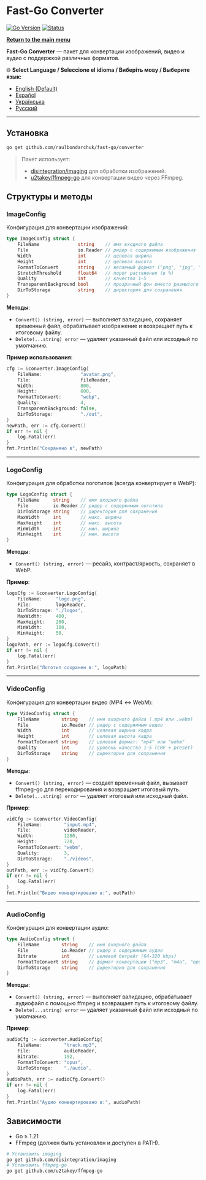 # Fast-Go Converter
[![Go Version](https://img.shields.io/badge/Go-1.23%2B-blue?logo=go&logoColor=white)](https://go.dev/doc/install) [![Status](https://img.shields.io/badge/Status-Active-brightgreen)](#)

[**Return to the main menu**](https://github.com/raulbondarchuk/fast-go/tree/main)

**Fast-Go Converter** — пакет для конвертации изображений, видео и аудио с поддержкой различных форматов.

🌐 **Select Language / Seleccione el idioma / Виберіть мову / Выберите язык:**
- [English (Default)](https://github.com/raulbondarchuk/fast-go/tree/main/converter)
- [Español](README.es.md)
- [Українська](README.ua.md)
- [Русский](README.ru.md)

---

## Установка

```bash
go get github.com/raulbondarchuk/fast-go/converter
```

> Пакет использует:
>
> - [disintegration/imaging](https://github.com/disintegration/imaging) для обработки изображений.
> - [u2takey/ffmpeg-go](https://github.com/u2takey/ffmpeg-go) для конвертации видео через FFmpeg.

## Структуры и методы

### ImageConfig

Конфигурация для конвертации изображений:

```go
type ImageConfig struct {
    FileName              string    // имя входного файла
    File                  io.Reader // ридер с содержимым изображения
    Width                 int       // целевая ширина
    Height                int       // целевая высота
    FormatToConvert       string    // желаемый формат ("png", "jpg", "jpeg", "webp", "jfif")
    StretchThreshold      float64   // порог растяжения (в %)
    Quality               int       // качество 1–5
    TransparentBackground bool      // прозрачный фон вместо размытого
    DirToStorage          string    // директория для сохранения
}
```

**Методы**:

- `Convert() (string, error)` — выполняет валидацию, сохраняет временный файл, обрабатывает изображение и возвращает путь к итоговому файлу.
- `Delete(...string) error` — удаляет указанный файл или исходный по умолчанию.

**Пример использования**:

```go
cfg := &converter.ImageConfig{
    FileName:              "avatar.png",
    File:                  fileReader,
    Width:                 800,
    Height:                600,
    FormatToConvert:       "webp",
    Quality:               4,
    TransparentBackground: false,
    DirToStorage:          "./out",
}
newPath, err := cfg.Convert()
if err != nil {
    log.Fatal(err)
}
fmt.Println("Сохранено в", newPath)
```

---

### LogoConfig

Конфигурация для обработки логотипов (всегда конвертирует в WebP):

```go
type LogoConfig struct {
    FileName     string    // имя входного файла
    File         io.Reader // ридер с содержимым логотипа
    DirToStorage string    // директория для сохранения
    MaxWidth     int       // макс. ширина
    MaxHeight    int       // макс. высота
    MinWidth     int       // мин. ширина
    MinHeight    int       // мин. высота
}
```

**Методы**:

- `Convert() (string, error)` — ресайз, контраст/яркость, сохраняет в WebP.

**Пример**:

```go
logoCfg := &converter.LogoConfig{
    FileName:     "logo.png",
    File:         logoReader,
    DirToStorage: "./logos",
    MaxWidth:     400,
    MaxHeight:    200,
    MinWidth:     100,
    MinHeight:    50,
}
logoPath, err := logoCfg.Convert()
if err != nil {
    log.Fatal(err)
}
fmt.Println("Логотип сохранен в:", logoPath)
```

---

### VideoConfig

Конфигурация для конвертации видео (MP4 ↔ WebM):

```go
type VideoConfig struct {
    FileName        string    // имя входного файла (.mp4 или .webm)
    File            io.Reader // ридер с содержимым видео
    Width           int       // целевая ширина кадра
    Height          int       // целевая высота кадра
    FormatToConvert string    // целевой формат: "mp4" или "webm"
    Quality         int       // уровень качества 1–5 (CRF + preset)
    DirToStorage    string    // директория для сохранения
}
```

**Методы**:

- `Convert() (string, error)` — создаёт временный файл, вызывает ffmpeg-go для перекодирования и возвращает итоговый путь.
- `Delete(...string) error` — удаляет итоговый или исходный файл.

**Пример**:

```go
vidCfg := &converter.VideoConfig{
    FileName:        "input.mp4",
    File:            videoReader,
    Width:           1280,
    Height:          720,
    FormatToConvert: "webm",
    Quality:         3,
    DirToStorage:    "./videos",
}
outPath, err := vidCfg.Convert()
if err != nil {
    log.Fatal(err)
}
fmt.Println("Видео конвертировано в:", outPath)
```

---

### AudioConfig

Конфигурация для конвертации аудио:

```go
type AudioConfig struct {
    FileName        string    // имя входного файла
    File            io.Reader // ридер с содержимым аудио
    Bitrate         int       // целевой битрейт (64-320 kbps)
    FormatToConvert string    // формат конвертации ("mp3", "m4a", "opus", "wav")
    DirToStorage    string    // директория для сохранения
}
```

**Методы**:

- `Convert() (string, error)` — выполняет валидацию, обрабатывает аудиофайл с помощью ffmpeg и возвращает путь к итоговому файлу.
- `Delete(...string) error` — удаляет указанный файл или исходный по умолчанию.

**Пример**:

```go
audioCfg := &converter.AudioConfig{
    FileName:        "track.mp3",
    File:            audioReader,
    Bitrate:         192,
    FormatToConvert: "opus",
    DirToStorage:    "./audio",
}
audioPath, err := audioCfg.Convert()
if err != nil {
    log.Fatal(err)
}
fmt.Println("Аудио конвертировано в:", audioPath)
```

## Зависимости

- Go ≥ 1.21
- FFmpeg (должен быть установлен и доступен в PATH).

```bash
# Установить imaging
go get github.com/disintegration/imaging
# Установить ffmpeg-go
go get github.com/u2takey/ffmpeg-go
```


